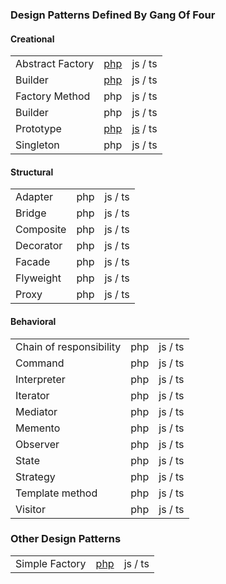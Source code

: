 ### Design Patterns Defined By Gang Of Four

#### Creational
|                 |                              |     |
|-----------------|:----------------------------:| ---:|
|Abstract Factory |[php](php/AbstractFactory.php)|js / ts |
|Builder          |[php](php/Builder.php)        |js / ts |
|Factory Method   |php                           |js / ts |
|Builder          |php                           |js / ts |
|Prototype        |[php](php/Prototype.php)      |[js](js/Prototype.js) / ts |
|Singleton        |php                           |js / ts |

#### Structural
|   |       |     |
|---|:-----:| ---:|
Adapter |php |js / ts 
Bridge |php |js / ts 
Composite |php |js / ts 
Decorator |php |js / ts 
Facade |php |js / ts 
Flyweight |php |js / ts 
Proxy |php |js / ts 

#### Behavioral
|   |       |     |
|---|:-----:| ---:|
Chain of responsibility |php |js / ts 
Command |php |js / ts 
Interpreter |php |js / ts 
Iterator |php |js / ts 
Mediator  |php |js / ts 
Memento |php |js / ts 
Observer |php |js / ts 
State  |php |js / ts 
Strategy  |php |js / ts 
Template method  |php |js / ts 
Visitor  |php |js / ts 

### Other Design Patterns
|                 |                              |     |
|-----------------|:----------------------------:| ---:|
Simple Factory |[php](php/SimpleFactory.php)        |js / ts |
